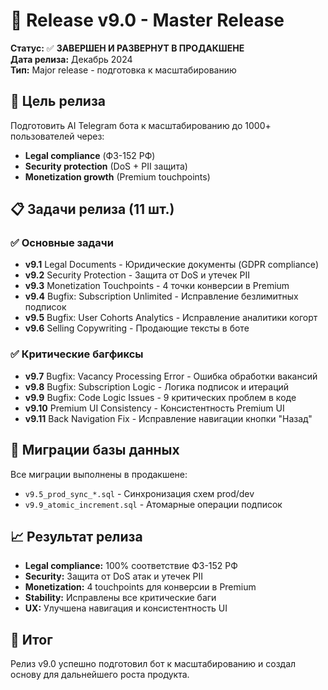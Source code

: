 # 🚀 Release v9.0 - Master Release

**Статус:** ✅ **ЗАВЕРШЕН И РАЗВЕРНУТ В ПРОДАКШЕНЕ**  
**Дата релиза:** Декабрь 2024  
**Тип:** Major release - подготовка к масштабированию  

## 🎯 Цель релиза

Подготовить AI Telegram бота к масштабированию до 1000+ пользователей через:
- **Legal compliance** (ФЗ-152 РФ)
- **Security protection** (DoS + PII защита)  
- **Monetization growth** (Premium touchpoints)

## 📋 Задачи релиза (11 шт.)

### ✅ Основные задачи
- **v9.1** Legal Documents - Юридические документы (GDPR compliance)
- **v9.2** Security Protection - Защита от DoS и утечек PII
- **v9.3** Monetization Touchpoints - 4 точки конверсии в Premium
- **v9.4** Bugfix: Subscription Unlimited - Исправление безлимитных подписок
- **v9.5** Bugfix: User Cohorts Analytics - Исправление аналитики когорт
- **v9.6** Selling Copywriting - Продающие тексты в боте

### ✅ Критические багфиксы  
- **v9.7** Bugfix: Vacancy Processing Error - Ошибка обработки вакансий
- **v9.8** Bugfix: Subscription Logic - Логика подписок и итераций
- **v9.9** Bugfix: Code Logic Issues - 9 критических проблем в коде
- **v9.10** Premium UI Consistency - Консистентность Premium UI
- **v9.11** Back Navigation Fix - Исправление навигации кнопки "Назад"

## 🔄 Миграции базы данных

Все миграции выполнены в продакшене:
- `v9.5_prod_sync_*.sql` - Синхронизация схем prod/dev
- `v9.9_atomic_increment.sql` - Атомарные операции подписок

## 📈 Результат релиза

- **Legal compliance:** 100% соответствие ФЗ-152 РФ
- **Security:** Защита от DoS атак и утечек PII
- **Monetization:** 4 touchpoints для конверсии в Premium
- **Stability:** Исправлены все критические баги
- **UX:** Улучшена навигация и консистентность UI

## 🎉 Итог

Релиз v9.0 успешно подготовил бот к масштабированию и создал основу для дальнейшего роста продукта. 